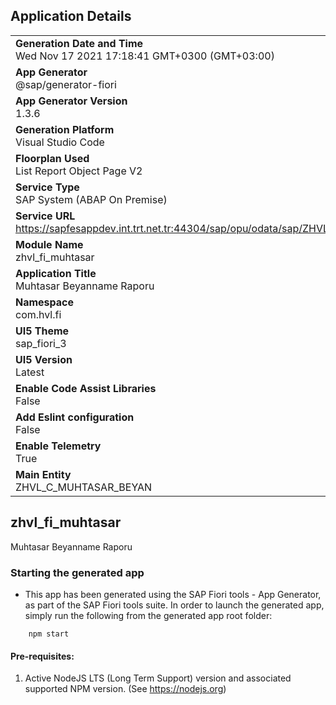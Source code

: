 ## Application Details
|               |
| ------------- |
|**Generation Date and Time**<br>Wed Nov 17 2021 17:18:41 GMT+0300 (GMT+03:00)|
|**App Generator**<br>@sap/generator-fiori|
|**App Generator Version**<br>1.3.6|
|**Generation Platform**<br>Visual Studio Code|
|**Floorplan Used**<br>List Report Object Page V2|
|**Service Type**<br>SAP System (ABAP On Premise)|
|**Service URL**<br>https://sapfesappdev.int.trt.net.tr:44304/sap/opu/odata/sap/ZHVL_FI_GM_SB_MUHTASAR/
|**Module Name**<br>zhvl_fi_muhtasar|
|**Application Title**<br>Muhtasar Beyanname Raporu|
|**Namespace**<br>com.hvl.fi|
|**UI5 Theme**<br>sap_fiori_3|
|**UI5 Version**<br>Latest|
|**Enable Code Assist Libraries**<br>False|
|**Add Eslint configuration**<br>False|
|**Enable Telemetry**<br>True|
|**Main Entity**<br>ZHVL_C_MUHTASAR_BEYAN|

## zhvl_fi_muhtasar

Muhtasar Beyanname Raporu

### Starting the generated app

-   This app has been generated using the SAP Fiori tools - App Generator, as part of the SAP Fiori tools suite.  In order to launch the generated app, simply run the following from the generated app root folder:

```
    npm start
```

#### Pre-requisites:

1. Active NodeJS LTS (Long Term Support) version and associated supported NPM version.  (See https://nodejs.org)


